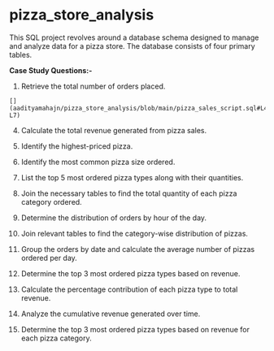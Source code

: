 # pizza_store_analysis
This SQL project revolves around a database schema designed to manage and analyze data for a pizza store. The database consists of four primary tables.

**Case Study Questions:-**
1. Retrieve the total number of orders placed.
 
```{sql}
[](aadityamahajn/pizza_store_analysis/blob/main/pizza_sales_script.sql#L4-L7)
```

4. Calculate the total revenue generated from pizza sales.
 
5. Identify the highest-priced pizza.
 
6. Identify the most common pizza size ordered.
 
7. List the top 5 most ordered pizza types along with their quantities.
 
8. Join the necessary tables to find the total quantity of each pizza category ordered.
 
9. Determine the distribution of orders by hour of the day.
 
10. Join relevant tables to find the category-wise distribution of pizzas.
 
11. Group the orders by date and calculate the average number of pizzas ordered per day.
 
12. Determine the top 3 most ordered pizza types based on revenue.

13. Calculate the percentage contribution of each pizza type to total revenue.
 
14. Analyze the cumulative revenue generated over time.
 
15. Determine the top 3 most ordered pizza types based on revenue for each pizza category.
